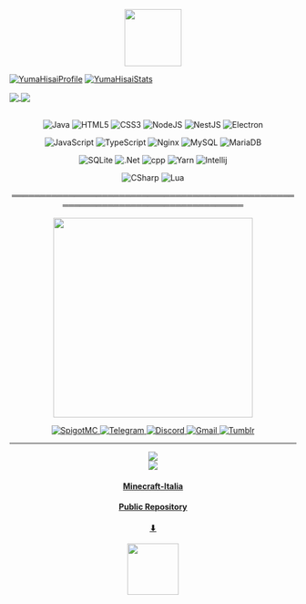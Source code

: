 <p align="center">
     <a href="https://yumahisai.cf"><img height="100em" src="https://yumahisai.cf/other/yuma.svg"/></a>
</p>

[![YumaHisaiProfile](https://github-readme-stats.vercel.app/api?username=YumaHisai&theme=tokyonight)](https://github.com/YumaHisai/YumaHisai/) 
[![YumaHisaiStats](https://github-readme-stats.vercel.app/api/top-langs/?username=YumaHisai&theme=tokyonight)](https://github.com/YumaHisai/YumaHisai/)

<a href="https://github.com/YumaHisai/TroyClient-Official">
  <img align="center" src="https://github-readme-stats.vercel.app/api/pin/?username=YumaHisai&repo=TroyClient-Official&theme=tokyonight" />
</a>
<a href="https://github.com/YumaHisai/SkyWarsPlus">
  <img align="center" src="https://github-readme-stats.vercel.app/api/pin/?username=YumaHisai&repo=SkyWarsPlus&theme=tokyonight" />
</a>
<br></br>
<p align="center">
    <img alt="Java" src="https://img.shields.io/badge/java-%23ED8B00.svg?&style=for-the-badge&logo=java&logoColor=white"/>
    <img alt="HTML5" src="https://img.shields.io/badge/html5-%23E34F26.svg?&style=for-the-badge&logo=html5&logoColor=white"/>
    <img alt="CSS3" src="https://img.shields.io/badge/css3-%231572B6.svg?&style=for-the-badge&logo=css3&logoColor=white"/>
    <img alt="NodeJS" src="https://img.shields.io/badge/node.js-%2343853D.svg?&style=for-the-badge&logo=node.js&logoColor=white"/>
    <img alt="NestJS" src="https://img.shields.io/badge/nest.js-%2343853D.svg?&style=for-the-badge&logo=nestjs&logoColor=white"/>
    <img alt="Electron" src="https://img.shields.io/badge/electron-%232ea5b8.svg?&style=for-the-badge&logo=electron&logoColor=white"/>
</p>
<p align="center">
    <img alt="JavaScript" src="https://img.shields.io/badge/javascript-%23323330.svg?&style=for-the-badge&logo=javascript&logoColor=%23F7DF1E"/>
    <img alt="TypeScript" src="https://img.shields.io/badge/typescript-%23323330.svg?&style=for-the-badge&logo=typescript&logoColor=%448cab"/>
    <img alt="Nginx" src="https://img.shields.io/badge/nginx-%23009639.svg?&style=for-the-badge&logo=nginx&logoColor=white"/>
    <img alt="MySQL" src="https://img.shields.io/badge/mysql-%2300f.svg?&style=for-the-badge&logo=mysql&logoColor=white"/>
    <img alt="MariaDB" src="https://img.shields.io/badge/MariaDB-003545?style=for-the-badge&logo=mariadb&logoColor=white"/>
</p>
<p align="center">
    <img alt="SQLite" src="https://img.shields.io/badge/sqlite-%2307405e.svg?style=for-the-badge&logo=sqlite&logoColor=white"/>
    <img alt=".Net" src="https://img.shields.io/badge/.NET-5C2D91?style=for-the-badge&logo=.net&logoColor=white"/>
     <img alt="cpp" src="https://img.shields.io/badge/c++-%23009639?style=for-the-badge&logo=cplusplus&logoColor=white"/>
    <img alt="Yarn" src="https://img.shields.io/badge/yarn-%232C8EBB.svg?style=for-the-badge&logo=yarn&logoColor=white"/>
    <img alt="Intellij" src="https://img.shields.io/badge/IntelliJIDEA-000000.svg?style=for-the-badge&logo=intellij-idea&logoColor=white"/>
</p>
<p align="center">
    <img alt="CSharp" src="https://img.shields.io/badge/c%23-%23239120.svg?style=for-the-badge&logo=c-sharp&logoColor=white"/>
    <img alt="Lua" src="https://img.shields.io/badge/lua-%232C2D72.svg?style=for-the-badge&logo=lua&logoColor=white"/>
</p>
<p align="center">══════════════════════════════════════════════════════════════════════════════════</p>



<div align="center">
  <a href="https://github.com/login?return_to=https%3A%2F%2Fgithub.com%2FyumaHisai">
    <img height="350" src="https://i.imgur.com/KE97RjX.png">
  </a>
</div>

<p align="center">
    <a href="https://www.spigotmc.org/members/yumahisai.1577056/">
        <img alt="SpigotMC" src="https://img.shields.io/badge/SpigotMC-20c961?style=for-the-badge&logo=java&logoColor=white" />
    </a>
    <a href="https://t.me/MyNameIsYuma">
        <img alt="Telegram" src="https://img.shields.io/badge/Telegram-2CA5E0?style=for-the-badge&logo=telegram&logoColor=white" />
    </a>
    <a href="https://discordapp.com/users/769512750665695253">
        <img alt="Discord" src="https://img.shields.io/badge/Discord-%237289DA.svg?&style=for-the-badge&logo=discord&logoColor=white"/>
    </a>
    <a href="https://mail.google.com/mail/u/1/#inbox?compose=CllgCJlLWslvFCmlKXqMbSdqRPLKDFqrZFjPHsPJfZwGDmvsDTgDrdWBgHZXStQsmCQFpfPLHgV">
        <img alt="Gmail" src="https://img.shields.io/badge/GMail-0078D4?style=for-the-badge&logo=gmail&logoColor=white" />
    </a>
    <a href="https://yumahisai.tumblr.com">
        <img alt="Tumblr" src="https://img.shields.io/badge/tumblr-0078D4?style=for-the-badge&logo=tumblr&logoColor=white" />
    </a>
</p>

---

<div align="center">
     <a href="https://discord.gg/xJutm6qrZT"><img src="https://discord.com/api/guilds/976514658775212042/widget.png?style=banner2"/></a>
</div>
<div align="center">
     <a href="https://www.minecraft-italia.it/discord"><img src="https://discord.com/api/guilds/522487914303586315/widget.png?style=banner2"/></a>
</div>

<div align="center">
  <a href="https://github.com/minehub-it">
    <h4>Minecraft-Italia</h3>
    <h4>Public Repository</h3>
    <h4>⬇</h3>
    <img height="90" src="https://i.imgur.com/XJ8iprf.png">
  </a>
</div>
